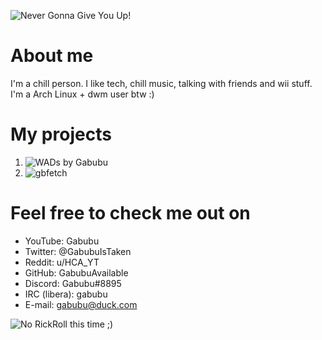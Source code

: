 ![Never Gonna Give You Up!](https://user-images.githubusercontent.com/88589756/159542089-81f02c69-0ae9-44e3-90ad-c8e5c0d696e5.png)

# About me
I'm a chill person. I like tech, chill music, talking with friends and wii stuff. I'm a Arch Linux + dwm user btw :)

# My projects
1) ![WADs by Gabubu](https://github.com/GabubuAvailable/WADs-by-Gabubu)
2) ![gbfetch](https://github.com/GabubuAvailable/gbfetch)

# Feel free to check me out on
- YouTube: Gabubu
- Twitter: @GabubuIsTaken
- Reddit: u/HCA_YT
- GitHub: GabubuAvailable
- Discord: Gabubu#8895
- IRC (libera): gabubu
- E-mail: gabubu@duck.com

![No RickRoll this time ;)](https://user-images.githubusercontent.com/88589756/159552058-c600fe27-c163-49da-a3e1-cf1a33e8a2bd.png)
